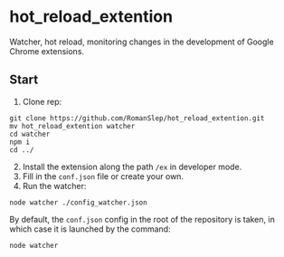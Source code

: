 # hot_reload_extention
Watcher, hot reload, monitoring changes in the development of Google Chrome extensions.
## Start
1. Clone rep:
```
git clone https://github.com/RomanSlep/hot_reload_extention.git
mv hot_reload_extention watcher
cd watcher
npm i
cd ../
```
2. Install the extension along the path `/ex` in developer mode.
3. Fill in the `conf.json` file or create your own.
4. Run the watcher:
```
node watcher ./config_watcher.json
```
By default, the `conf.json` config in the root of the repository is taken, in which case it is launched by the command:
```
node watcher
```
